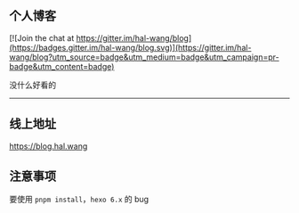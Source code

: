 ## 个人博客

[![Join the chat at https://gitter.im/hal-wang/blog](https://badges.gitter.im/hal-wang/blog.svg)](https://gitter.im/hal-wang/blog?utm_source=badge&utm_medium=badge&utm_campaign=pr-badge&utm_content=badge)

没什么好看的

---

## 线上地址

<https://blog.hal.wang>

## 注意事项

要使用 `pnpm install`，`hexo 6.x` 的 bug
